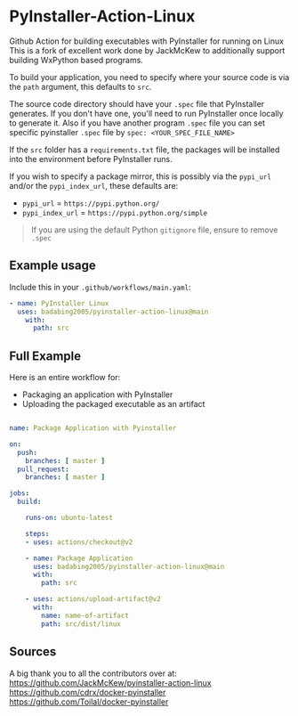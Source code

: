 # PyInstaller-Action-Linux

Github Action for building executables with PyInstaller for running on Linux  
This is a fork of excellent work done by JackMcKew to additionally support building WxPython based programs.

To build your application, you need to specify where your source code is via the `path` argument, this defaults to `src`.

The source code directory should have your `.spec` file that PyInstaller generates. If you don't have one, you'll need to run PyInstaller once locally to generate it. Also if you have another program `.spec` file you can set specific pyinstaller `.spec` file by `spec: <YOUR_SPEC_FILE_NAME>`

If the `src` folder has a `requirements.txt` file, the packages will be installed into the environment before PyInstaller runs.

If you wish to specify a package mirror, this is possibly via the `pypi_url` and/or the `pypi_index_url`, these defaults are:

- `pypi_url` = `https://pypi.python.org/`
- `pypi_index_url` = `https://pypi.python.org/simple`

> If you are using the default Python `gitignore` file, ensure to remove `.spec`

## Example usage

Include this in your `.github/workflows/main.yaml`:

```yaml
- name: PyInstaller Linux
  uses: badabing2005/pyinstaller-action-linux@main
    with:
      path: src
```

## Full Example

Here is an entire workflow for:

- Packaging an application with PyInstaller
- Uploading the packaged executable as an artifact

``` yaml

name: Package Application with Pyinstaller

on:
  push:
    branches: [ master ]
  pull_request:
    branches: [ master ]

jobs:
  build:

    runs-on: ubuntu-latest

    steps:
    - uses: actions/checkout@v2

    - name: Package Application
      uses: badabing2005/pyinstaller-action-linux@main
      with:
        path: src

    - uses: actions/upload-artifact@v2
      with:
        name: name-of-artifact
        path: src/dist/linux
```

## Sources

A big thank you to all the contributors over at:  
<https://github.com/JackMcKew/pyinstaller-action-linux>  
<https://github.com/cdrx/docker-pyinstaller>  
<https://github.com/Toilal/docker-pyinstaller>  
